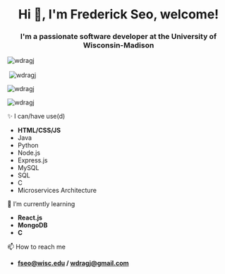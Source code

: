 <h1 align="center">Hi 👋, I'm Frederick Seo, welcome!</h1>
<h3 align="center">I'm a passionate software developer at the University of Wisconsin-Madison</h3>

<p align="left"> <img src="https://komarev.com/ghpvc/?username=wdragj&label=Profile%20views&color=0e75b6&style=flat" alt="wdragj" /> </p>

<p>&nbsp;<img align="center" src="https://github-readme-stats.vercel.app/api?username=wdragj&show_icons=true&locale=en" alt="wdragj" /></p>

<p><img align="center" src="https://github-readme-streak-stats.herokuapp.com/?user=wdragj&" alt="wdragj" /></p>

<p><img align="center" src="https://github-readme-stats.vercel.app/api/top-langs?username=wdragj&show_icons=true&locale=en&layout=compact" alt="wdragj" /></p>


✨️ I can/have use(d)
- **HTML/CSS/JS**
- Java
- Python
- Node.js
- Express.js
- MySQL
- SQL
- C
- Microservices Architecture

🌱 I’m currently learning
- **React.js**
- **MongoDB**
- **C**

📫 How to reach me
- **fseo@wisc.edu / wdragj@gmail.com**
